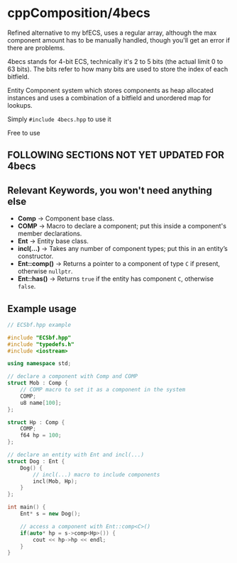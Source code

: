 # cppComposition/4becs

Refined alternative to my bfECS, uses a regular array, although the max component amount has to be manually handled, though you'll get an error if there are problems.

4becs stands for 4-bit ECS, technically it's 2 to 5 bits (the actual limit 0 to 63 bits). The bits refer to how many bits are used to store the index of each bitfield.

Entity Component system which stores components as heap allocated instances and uses a combination of a bitfield and unordered map for lookups.

Simply `#include 4becs.hpp` to use it

Free to use

## FOLLOWING SECTIONS NOT YET UPDATED FOR 4becs

## Relevant Keywords, you won't need anything else
- **Comp** → Component base class.
- **COMP** → Macro to declare a component; put this inside a component's member declarations.
- **Ent** → Entity base class.
- **incl(...)** → Takes any number of component types; put this in an entity’s constructor.
- **Ent::comp<C>()** → Returns a pointer to a component of type `C` if present, otherwise `nullptr`.
- **Ent::has<C>()** → Returns `true` if the entity has component `C`, otherwise `false`.

## Example usage
```cpp
// ECSbf.hpp example

#include "ECSbf.hpp"
#include "typedefs.h"
#include <iostream>

using namespace std;

// declare a component with Comp and COMP
struct Mob : Comp {
    // COMP macro to set it as a component in the system
    COMP;
    u8 name[100];
};

struct Hp : Comp {
    COMP;
    f64 hp = 100;
};

// declare an entity with Ent and incl(...)
struct Dog : Ent {
    Dog() {
        // incl(...) macro to include components
        incl(Mob, Hp);
    }
};

int main() {
    Ent* s = new Dog();

    // access a component with Ent::comp<C>()
    if(auto* hp = s->comp<Hp>()) {
        cout << hp->hp << endl;
    }
}
```

